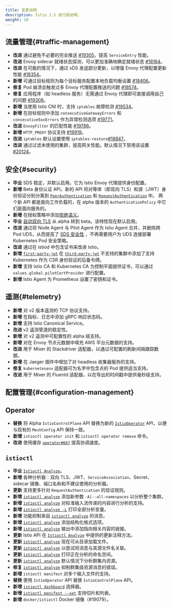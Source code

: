 ```yaml
---
title: 变更说明
description: Istio 1.5 发行版说明。
weight: 10
---
```


## 流量管理{#traffic-management}

- **改进** 通过避免不必要的完全推送 [#19305](https://github.com/istio/istio/pull/18164)，提高 `ServiceEntry` 性能。
- **改进** Envoy sidecar 就绪状态探测，可以更加准确地确定就绪状态 [#18164](https://github.com/istio/istio/pull/18164)。
- **改进** 在可能的情况下，通过 xDS 发送部分更新，以增强 Envoy 代理配置更新性能 [#18354](https://github.com/istio/istio/pull/18354)。
- **新增** 可通过目标规则为每个目标服务配置本地负载均衡设置 [#18406](https://github.com/istio/istio/pull/18406)。
- **修复** Pod 崩溃会触发过多 Envoy 代理配置推送的问题 [#18574](https://github.com/istio/istio/pull/18574)。
- **修复** 应用程序（如 headless 服务）无需通过 Envoy 代理即可直接调用自己的问题 [#19308](https://github.com/istio/istio/pull/19308)。
- **新增** 当使用 Istio CNI 时，支持 `iptables` 故障检测 [#19534](https://github.com/istio/istio/pull/19534)。
- **新增** 在目标规则中添加 `consecutiveGatewayErrors` 和 `consecutive5xxErrors` 作为异常检测选项 [#19771](https://github.com/istio/istio/pull/19771)。
- **改进** `EnvoyFilter` 的匹配性能 [#19786](https://github.com/istio/istio/pull/19786)。
- **新增** `HTTP_PROXY` 协议支持 [#19919](https://github.com/istio/istio/pull/19919)。
- **改进** `iptables` 默认设置使用 `iptables-restore`[#18847](https://github.com/istio/istio/pull/18847)。
- **改进** 通过过滤未使用的集群，提高网关性能。默认情况下禁用该设置 [#20124](https://github.com/istio/istio/pull/20124)。

## 安全{#security}

- **毕业** SDS 稳定，并默认启用。它为 Istio Envoy 代理提供身份配置。
- **新增** Beta 身份认证 API。新的 API 将对等体（即双向 TLS）和源（JWT）身份验证分别分离到 [`PeerAuthentication`](https://github.com/istio/api/blob/master/security/v1beta1/peer_authentication.proto) 和 [`RequestAuthentication`](https://github.com/istio/api/blob/master/security/v1beta1/request_authentication.proto) 中。
两个新 API 都是面向工作负载的，在 alpha 版本的 `AuthenticationPolicy` 中它们是面向服务的。
- **新增** 在授权策略中添加[拒绝语义](https://github.com/istio/api/blob/master/security/v1beta1/authorization.proto#L28)。
- **毕业** [自动双向 TLS](/zh/docs/tasks/security/authentication/authn-policy/#auto-mutual-tls) 从 alpha 转到 beta。该特性现在默认启用。
- **改进** 通过将 Node Agent 与 Pilot Agent 作为 Istio Agent 合并，并删除跨 Pod UDS，从而提高了 [SDS 安全性](https://www.envoyproxy.io/docs/envoy/latest/configuration/security/secret) ，不再需要用户为 UDS 连接部署 Kubernetes Pod 安全策略。
- **改进** 通过在 istiod 中包含证书来改进 Istio。
- **新增** [`first-party-jwt`](https://kubernetes.io/docs/reference/access-authn-authz/authentication/#service-account-tokens) 在 [`third-party-jwt`](https://kubernetes.io/docs/tasks/configure-pod-container/configure-service-account/#service-account-token-volume-projection) 不支持的集群中添加了支持 Kubernetes 作为 CSR 身份验证的后备令牌。
- **新增** 支持 Istio CA 和 Kubernetes CA 为控制平面提供证书，可以通过 `values.global.pilotCertProvider` 进行配置。
- **新增** Istio Agent 为 Prometheus 设置了密钥和证书。

## 遥测{#telemetry}

- **新增** 对 v2 版本遥测的 TCP 协议支持。
- **新增** 在指标、日志中添加 gRPC 响应状态码。
- **新增** 支持 Istio Canonical Service。
- **改进** v2 遥测管道的稳定性。
- **新增** 对 v2 遥测中可配置性的 alpha 级支持。
- **新增** 对在 Envoy 节点元数据中填充 AWS 平台元数据的支持。
- **改进** 用于 Mixer 的 Stackdriver 适配器，以通过可配置的刷新间隔跟踪数据。
- **新增** 在 Jaeger 插件中增加了对 headless 收集器服务的支持。
- **修复** `kubernetesenv` 适配器可为名字中包含点的 Pod 提供适当支持。
- **改进** 用于 Mixer 的 Fluentd 适配器，以在导出的时间戳中提供毫秒级支持。

## 配置管理{#configuration-management}

## Operator

- **替换** 将 Alpha `IstioControlPlane` API 替换为新的 [`IstioOperator`](/zh/docs/reference/config/istio.operator.v1alpha1/) API，以便与现有的 `MeshConfig` API 保持一致。
- **新增** `istioctl operator init` 和 `istioctl operator remove` 命令。
- **改进** 使用缓存 [`operator#667`](https://github.com/istio/operator/pull/667) 提高协调速度。

## `istioctl`

- **毕业** [`Istioctl Analyze`](/zh/docs/ops/diagnostic-tools/istioctl-analyze/)。
- **新增** 各种分析器：双向 TLS、JWT、`ServiceAssociation`、Secret、sidecar 镜像、端口名称和不建议使用的分析器。
- **更新** 支持更多针对 `RequestAuthentication` 的验证规则。
- **新增** [`istioctl analyze`](/zh/docs/ops/diagnostic-tools/istioctl-analyze/) 添加新参数 `-A|--all-namespaces` 以分析整个集群。
- **新增** [`istioctl analyze`](/zh/docs/ops/diagnostic-tools/istioctl-analyze/) 对标准输入流传递的内容进行分析的支持。
- **新增** [`istioctl analyze -L`](/zh/docs/ops/diagnostic-tools/istioctl-analyze/) 打印全部分析变量。
- **新增** 功能抑制来自 [`istioctl analyze`](/zh/docs/ops/diagnostic-tools/istioctl-analyze/) 的消息。
- **新增** [`istioctl analyze`](/zh/docs/ops/diagnostic-tools/istioctl-analyze/) 添加结构化格式选项。
- **新增** [`istioctl analyze`](/zh/docs/ops/diagnostic-tools/istioctl-analyze/) 输出中添加指向相关内容的链接。
- **更新** Istio API 在 [`Istioctl Analyze`](/zh/docs/ops/diagnostic-tools/istioctl-analyze/) 中提供的更新注释方法。
- **更新** [`istioctl analyze`](/zh/docs/ops/diagnostic-tools/istioctl-analyze/) 现在可从目录加载文件。
- **更新** [`istioctl analyze`](/zh/docs/ops/diagnostic-tools/istioctl-analyze/) 以尝试将消息与其源文件名关联。
- **更新** [`istioctl analyze`](/zh/docs/ops/diagnostic-tools/istioctl-analyze/) 打印正在分析的命名空间。
- **更新** [`istioctl analyze`](/zh/docs/ops/diagnostic-tools/istioctl-analyze/) 默认情况下分析群集内资源。
- **修复** [`istioctl analyze`](/zh/docs/ops/diagnostic-tools/istioctl-analyze/) 抑制群集级资源消息的错误。
- **新增** `istioctl manifest` 对多个输入文件的支持。
- **替换** 使用 `IstioOperator` API 替换 `IstioControlPlane` API。
- **新增** [`istioctl dashboard`](/zh/docs/reference/commands/istioctl/#istioctl-dashboard) 选择器。
- **新增** [`istioctl manifest --set`](/zh/docs/reference/commands/istioctl/#istioctl-manifest) 支持切片和列表。
- **新增** `docker/istioctl` Docker 镜像（#19079）。

